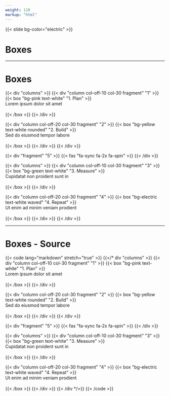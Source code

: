 ```yaml
---
weight: 110
markup: "html"
---
```

{{< slide bg-color="electric" >}}
# Boxes

------
# Boxes
{{< div "columns" >}}
{{< div "column col-off-10 col-30 fragment" "1" >}}
{{< box "bg-pink text-white" "1. Plan" >}}
<br>
Lorem ipsum dolor sit amet
<br>
<br>
{{< /box >}}
{{< /div >}}

{{< div "column col-off-20 col-30 fragment" "2" >}}
{{< box "bg-yellow text-white rounded" "2. Build" >}}
<br>
Sed do eiusmod tempor labore
<br>
<br>
{{< /box >}}
{{< /div >}}
{{< /div >}}

{{< div "fragment" "5" >}}
{{< fas "fa-sync fa-2x fa-spin" >}}
{{< /div >}}

{{< div "columns" >}}
{{< div "column col-off-10 col-30 fragment" "3" >}}
{{< box "bg-green text-white" "3. Measure" >}}
<br>
Cupidatat non proident sunt in
<br>
<br>
{{< /box >}}
{{< /div >}}

{{< div "column col-off-20 col-30 fragment" "4" >}}
{{< box "bg-electric text-white waved" "4. Repeat" >}}
<br>
Ut enim ad minim veniam prodient
<br>
<br>
{{< /box >}}
{{< /div >}}
{{< /div >}}

------
# Boxes - Source
{{< code lang="markdown" stretch="true" >}}
{{</* div "columns" >}}
{{< div "column col-off-10 col-30 fragment" "1" >}}
{{< box "bg-pink text-white" "1. Plan" >}}
<br>
Lorem ipsum dolor sit amet
<br>
<br>
{{< /box >}}
{{< /div >}}

{{< div "column col-off-20 col-30 fragment" "2" >}}
{{< box "bg-yellow text-white rounded" "2. Build" >}}
<br>
Sed do eiusmod tempor labore
<br>
<br>
{{< /box >}}
{{< /div >}}
{{< /div >}}

{{< div "fragment" "5" >}}
{{< fas "fa-sync fa-2x fa-spin" >}}
{{< /div >}}

{{< div "columns" >}}
{{< div "column col-off-10 col-30 fragment" "3" >}}
{{< box "bg-green text-white" "3. Measure" >}}
<br>
Cupidatat non proident sunt in
<br>
<br>
{{< /box >}}
{{< /div >}}

{{< div "column col-off-20 col-30 fragment" "4" >}}
{{< box "bg-electric text-white waved" "4. Repeat" >}}
<br>
Ut enim ad minim veniam prodient
<br>
<br>
{{< /box >}}
{{< /div >}}
{{< /div */>}}
{{< /code >}}
